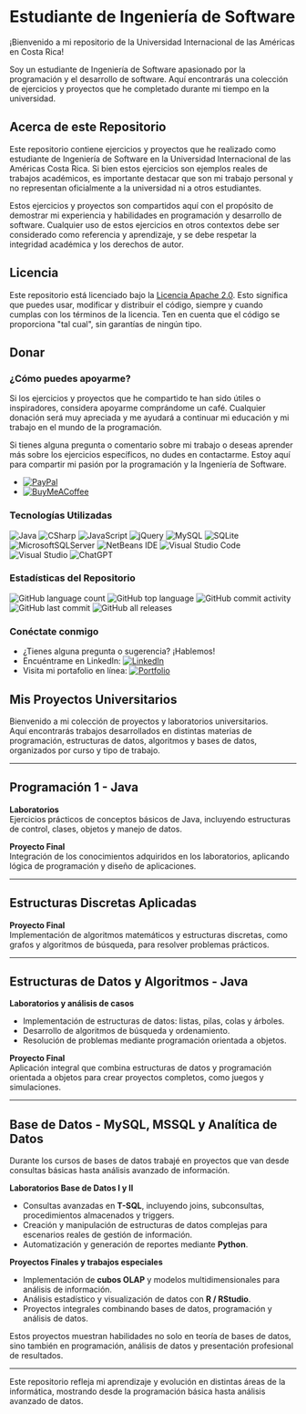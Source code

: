 # Estudiante de Ingeniería de Software

¡Bienvenido a mi repositorio de la Universidad Internacional de las Américas en Costa Rica!

Soy un estudiante de Ingeniería de Software apasionado por la programación y el desarrollo de software. Aquí encontrarás una colección de ejercicios y proyectos que he completado durante mi tiempo en la universidad.

## Acerca de este Repositorio

Este repositorio contiene ejercicios y proyectos que he realizado como estudiante de Ingeniería de Software en la Universidad Internacional de las Américas Costa Rica. Si bien estos ejercicios son ejemplos reales de trabajos académicos, es importante destacar que son mi trabajo personal y no representan oficialmente a la universidad ni a otros estudiantes.

Estos ejercicios y proyectos son compartidos aquí con el propósito de demostrar mi experiencia y habilidades en programación y desarrollo de software. Cualquier uso de estos ejercicios en otros contextos debe ser considerado como referencia y aprendizaje, y se debe respetar la integridad académica y los derechos de autor.

## Licencia

Este repositorio está licenciado bajo la [Licencia Apache 2.0](LICENSE). Esto significa que puedes usar, modificar y distribuir el código, siempre y cuando cumplas con los términos de la licencia. Ten en cuenta que el código se proporciona "tal cual", sin garantías de ningún tipo.

## Donar

### ¿Cómo puedes apoyarme?

Si los ejercicios y proyectos que he compartido te han sido útiles o inspiradores, considera apoyarme comprándome un café. Cualquier donación será muy apreciada y me ayudará a continuar mi educación y mi trabajo en el mundo de la programación.

Si tienes alguna pregunta o comentario sobre mi trabajo o deseas aprender más sobre los ejercicios específicos, no dudes en contactarme. Estoy aquí para compartir mi pasión por la programación y la Ingeniería de Software.

- [![PayPal](https://img.shields.io/badge/PayPal-00457C?style=for-the-badge&logo=paypal&logoColor=white)](https://paypal.me/migue304?country.x=CR&locale.x=es_XC)
- [![BuyMeACoffee](https://img.shields.io/badge/Buy%20Me%20a%20Coffee-ffdd00?for-the-badge=for-the-badge&logo=buy-me-a-coffee&logoColor=black)](https://www.buymeacoffee.com/migue90092e)

### Tecnologías Utilizadas

![Java](https://img.shields.io/badge/java-%23ED8B00.svg?style=for-the-badge&logo=java&logoColor=white)
![CSharp](https://img.shields.io/badge/C%23-239120?style=for-the-badge&logo=c-sharp&logoColor=white)
![JavaScript](https://img.shields.io/badge/javascript-%23323330.svg?style=for-the-badge&logo=javascript&logoColor=%23F7DF1E)
![jQuery](https://img.shields.io/badge/jquery-%230769AD.svg?style=for-the-badge&logo=jquery&logoColor=white)
![MySQL](https://img.shields.io/badge/mysql-%2300f.svg?style=for-the-badge&logo=mysql&logoColor=white)
![SQLite](https://img.shields.io/badge/sqlite-%2307405e.svg?style=for-the-badge&logo=sqlite&logoColor=white)
![MicrosoftSQLServer](https://img.shields.io/badge/Microsoft%20SQL%20Server-CC2927?style=for-the-badge&logo=microsoft%20sql%20server&logoColor=white)
![NetBeans IDE](https://img.shields.io/badge/NetBeansIDE-1B6AC6.svg?style=for-the-badge&logo=apache-netbeans-ide&logoColor=white)
![Visual Studio Code](https://img.shields.io/badge/Visual%20Studio%20Code-0078d7.svg?style=for-the-badge&logo=visual-studio-code&logoColor=white)
![Visual Studio](https://img.shields.io/badge/Visual%20Studio-5C2D91.svg?style=for-the-badge&logo=visual-studio&logoColor=white)
![ChatGPT](https://img.shields.io/badge/chatGPT-74aa9c?style=for-the-badge&logo=openai&logoColor=white)

### Estadísticas del Repositorio

![GitHub language count](https://img.shields.io/github/languages/count/bash20cu/Universidad?style=for-the-badge)
![GitHub top language](https://img.shields.io/github/languages/top/bash20cu/Universidad?style=for-the-badge)
![GitHub commit activity](https://img.shields.io/github/commit-activity/m/bash20cu/Universidad?style=for-the-badge)
![GitHub last commit](https://img.shields.io/github/last-commit/bash20cu/Universidad?style=for-the-badge)
![GitHub all releases](https://img.shields.io/github/downloads/bash20cu/Universidad/total?style=for-the-badge)

### Conéctate conmigo

- ¿Tienes alguna pregunta o sugerencia? ¡Hablemos!
- Encuéntrame en LinkedIn: [![LinkedIn](https://img.shields.io/badge/linkedin-%230077B5.svg?style=for-the-badge&logo=linkedin&logoColor=white)](https://www.linkedin.com/in/miguel1990/)
- Visita mi portafolio en línea: [![Portfolio](https://img.shields.io/badge/Portfolio-%23000000.svg?style=for-the-badge&logo=firefox&logoColor=#FF7139)](https://bash20cu.github.io/Portfolio/)

## Mis Proyectos Universitarios

Bienvenido a mi colección de proyectos y laboratorios universitarios.  
Aquí encontrarás trabajos desarrollados en distintas materias de programación, estructuras de datos, algoritmos y bases de datos, organizados por curso y tipo de trabajo.

---

## Programación 1 - Java

**Laboratorios**  
Ejercicios prácticos de conceptos básicos de Java, incluyendo estructuras de control, clases, objetos y manejo de datos.

**Proyecto Final**  
Integración de los conocimientos adquiridos en los laboratorios, aplicando lógica de programación y diseño de aplicaciones.

---

## Estructuras Discretas Aplicadas

**Proyecto Final**  
Implementación de algoritmos matemáticos y estructuras discretas, como grafos y algoritmos de búsqueda, para resolver problemas prácticos.

---

## Estructuras de Datos y Algoritmos - Java

**Laboratorios y análisis de casos**  

- Implementación de estructuras de datos: listas, pilas, colas y árboles.  
- Desarrollo de algoritmos de búsqueda y ordenamiento.  
- Resolución de problemas mediante programación orientada a objetos.

**Proyecto Final**  
Aplicación integral que combina estructuras de datos y programación orientada a objetos para crear proyectos completos, como juegos y simulaciones.

---

## Base de Datos - MySQL, MSSQL y Analítica de Datos

Durante los cursos de bases de datos trabajé en proyectos que van desde consultas básicas hasta análisis avanzado de información.  

**Laboratorios Base de Datos I y II**  

- Consultas avanzadas en **T-SQL**, incluyendo joins, subconsultas, procedimientos almacenados y triggers.  
- Creación y manipulación de estructuras de datos complejas para escenarios reales de gestión de información.  
- Automatización y generación de reportes mediante **Python**.

**Proyectos Finales y trabajos especiales**  

- Implementación de **cubos OLAP** y modelos multidimensionales para análisis de información.  
- Análisis estadístico y visualización de datos con **R / RStudio**.
- Proyectos integrales combinando bases de datos, programación y análisis de datos.

Estos proyectos muestran habilidades no solo en teoría de bases de datos, sino también en programación, análisis de datos y presentación profesional de resultados.

---

 Este repositorio refleja mi aprendizaje y evolución en distintas áreas de la informática, mostrando desde la programación básica hasta análisis avanzado de datos.
